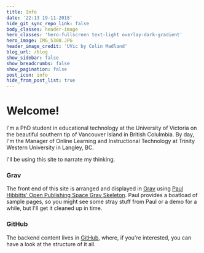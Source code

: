 ```yaml
---
title: Info
date: '22:13 19-11-2018'
hide_git_sync_repo_link: false
body_classes: header-image
hero_classes: 'hero-fullscreen text-light overlay-dark-gradient'
hero_image: IMG_5308.JPG
header_image_credit: 'UVic by Colin Madland'
blog_url: /blog
show_sidebar: false
show_breadcrumbs: false
show_pagination: false
post_icon: info
hide_from_post_list: true
---
```


# Welcome!

I'm a PhD student in educational technology at the University of Victoria on the beautiful southern tip of Vancouver Island in British Colulmbia. By day, I'm the Manager of Online Learning and Instructional Technology at Trinity Western University in Langley, BC.

I'll be using this site to narrate my thinking.

### Grav
The front end of this site is arranged and displayed in [Grav](https://getgrav.org) using [Paul Hibbitts' Open Publishing Space Grav Skeleton](http://demo.hibbittsdesign.org/grav-open-publishing-quark/). Paul provides a boatload of sample pages, so you might see some stray stuff from Paul or a demo for a while, but I'll get it cleaned up in time.

### GitHub
The backend content lives in [GitHub](https://github.com/cmadland/phd), where, if you're interested, you can have a look at the structure of it all.
